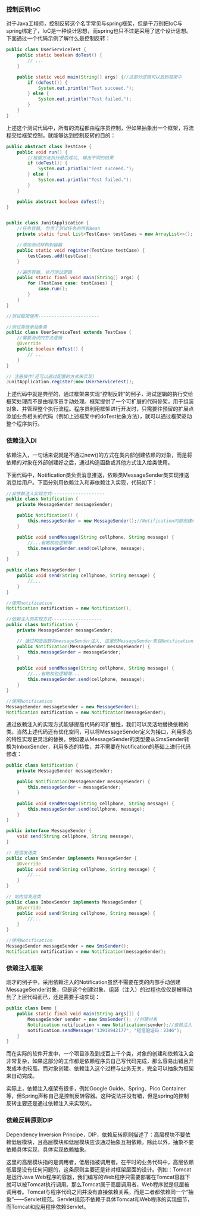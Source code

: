 ### 控制反转IoC

对于Java工程师，控制反转这个名字常见与spring框架，但是千万别把IoC与spring绑定了，IoC是一种设计思想，而spring也只不过是采用了这个设计思想。下面通过一个代码示例了解什么是控制反转：

```java
public class UserServiceTest {
    public static boolean doTest() {
        // ... 
    }

    public static void main(String[] args) {//这部分逻辑可以放到框架中
        if (doTest()) {
            System.out.println("Test succeed.");
        } else {
            System.out.println("Test failed.");
        }
    }
}
```

上述这个测试代码中，所有的流程都由程序员控制，但如果抽象出一个框架，将流程交给框架控制，就能够达到控制反转的目的：

```java
public abstract class TestCase {
    public void run() {
        //根据方法执行是否成功, 输出不同的结果
        if (doTest()) {
            System.out.println("Test succeed.");
        } else {
            System.out.println("Test failed.");
        }
    }

    public abstract boolean doTest();
}


public class JunitApplication {
    //任务容器, 包含了测试任务的所有Bean
    private static final List<TestCase> testCases = new ArrayList<>();

    //添加测试样例到容器
    public static void register(TestCase testCase) {
        testCases.add(testCase);
    }

    //遍历容器, 执行测试逻辑
    public static final void main(String[] args) {
        for (TestCase case: testCases) {
            case.run();
        }
    }
}

//测试框架使用-----------------------

//测试类继承抽象类
public class UserServiceTest extends TestCase {
	//需要测试的方法逻辑
    @Override
    public boolean doTest() {
        // ... 
    }
}

// 注册操作(还可以通过配置的方式来实现)
JunitApplication.register(new UserServiceTest();
```

上述代码中就是典型的，通过框架来实现“控制反转”的例子，测试逻辑的执行交给框架处理而不是由程序员手动处理。框架提供了一个可扩展的代码骨架，用于组装对象、并管理整个执行流程。程序员利用框架进行开发时，只需要往预留的扩展点添加业务相关的代码（例如上述框架中的doTest抽象方法），就可以通过框架驱动整个程序执行。



### 依赖注入DI

依赖注入，一句话来说就是不通过new()的方式在类内部创建依赖的对象，而是将依赖的对象在外部创建好之后，通过构造函数或其他方式注入给类使用。

下面代码中，Notification类负责消息推送，依赖类MessageSender类实现推送消息给用户。下面分别用依赖注入和非依赖注入实现，代码如下：

```java
//非依赖注入实现方式--------------------
public class Notification {
    private MessageSender messageSender;

    public Notification() {
        this.messageSender = new MessageSender();//Notification内部创建massageSender
    }

    public void sendMessage(String cellphone, String message) {
        //...省略校验逻辑等
        this.messageSender.send(cellphone, message);
    }
}

public class MessageSender {
    public void send(String cellphone, String message) {
        //...
    }
}

//使用notification
Notification notification = new Notification();

//依赖注入的实现方式-------------------
public class Notification {
    private MessageSender messageSender;

    // 通过构造函数将messageSender注入, 这里的MessageSender来自Notification外部
    public Notification(MessageSender messageSender) {
        this.messageSender = messageSender;
    }

    public void sendMessage(String cellphone, String message) {
        //...省略校验逻辑等...
        this.messageSender.send(cellphone, message);
    }
}

//使用Notification
MessageSender messageSender = new MessageSender();
Notification notification = new Notification(messageSender);
```

通过依赖注入的实现方式能够提高代码的可扩展性，我们可以灵活地替换依赖的类。当然上述代码还有优化空间，可以将MessageSender定义为接口，利用多态的特性实现更灵活的替换，例如要从MessageSender的类型要从SmsSender转换为InboxSender，利用多态的特性，并不需要在Notification的基础上进行代码修改：

```java
public class Notification {
    private MessageSender messageSender;

    public Notification(MessageSender messageSender) {
        this.messageSender = messageSender;
    }

    public void sendMessage(String cellphone, String message) {
        this.messageSender.send(cellphone, message);
    }
}

public interface MessageSender {
    void send(String cellphone, String message);
}

// 短信发送类
public class SmsSender implements MessageSender {
    @Override
    public void send(String cellphone, String message) {
        //....
    }
}

// 站内信发送类
public class InboxSender implements MessageSender {
    @Override
    public void send(String cellphone, String message) {
        //....
    }
}

//使用Notification
MessageSender messageSender = new SmsSender();
Notification notification = new Notification(messageSender);
```



### 依赖注入框架

刚才的例子中，采用依赖注入的Notification虽然不需要在类的内部手动创建MessageSender对象，但是这个创建对象、组装（注入）的过程也仅仅是被移动到了上层代码而已，还是需要手动实现：

```java
public class Demo {
    public static final void main(String args[]) {
        MessageSender sender = new SmsSender(); //创建对象
        Notification notification = new Notification(sender);//依赖注入
        notification.sendMessage("13918942177", "短信验证码：2346");
    }
}
```

而在实际的软件开发中，一个项目涉及到成百上千个类，对象的创建和依赖注入会非常复杂，如果这部分的工作都是依赖程序员自己写代码完成，那么容易出错且开发成本也较高。而对象创建、依赖注入这个过程与业务无关，完全可以抽象为框架来自动完成。

实际上，依赖注入框架有很多，例如Google Guide、Spring、Pico Container等，但Spring声称自己是控制反转容器。这种说法并没有错，但是spring的控制反转主要还是通过依赖注入来实现的。



### 依赖反转原则DIP

Dependency Inversion Principe，DIP，依赖反转原则描述了：高层模块不要依赖低层模块，且高层模块和低层模块应该通过抽象互相依赖，除此以外，抽象不要依赖具体实现，具体实现依赖抽象。

这里的高层模块指的是调用者，低层指被调用者。在平时的业务代码中，高层依赖低层是没有任何问题的，这条原则主要还是针对框架层面的设计。例如：Tomcat是运行Java Web程序的容器，我们编写的Web程序只需要部署在Tomcat容器下就可以被Tomcat执行调用。那么Tomcat属于高层调用者，Web程序就是低层被调用者。Tomcat与程序代码之间并没有直接依赖关系，而是二者都依赖同一个“抽象”——Servlet规范。Servlet规范不依赖于具体Tomcat和Web程序的实现细节，而Tomcat和应用程序依赖Servlet。

